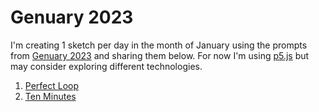 # Genuary 2023

I'm creating 1 sketch per day in the month of January using the prompts from [Genuary 2023](https://genuary.art/prompts) and sharing them below. For now I'm using [p5.js](https://p5js.org/) but may consider exploring different technologies.

1. [Perfect Loop](https://fuller.codes/genuary-2023/01-perfect-loop)
2. [Ten Minutes](https://fuller.codes/genuary-2023/02-ten-minutes)
